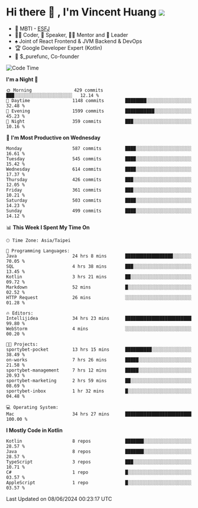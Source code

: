 # Hi there 👋 , I'm Vincent Huang ![](https://komarev.com/ghpvc/?username=Jian-Min-Huang)
- 👀 MBTI - [ESFJ](https://www.16personalities.com/esfj-personality)
- 👨‍💻 Coder, 🎤 Speaker, 👨‍🏫 Mentor and 🚀 Leader
- ♠️ Joint of React Frontend & JVM Backend & DevOps
- 🏆 Google Developer Expert (Kotlin)
- 💼 $_purefunc, Co-founder

<!--START_SECTION:waka-->
![Code Time](http://img.shields.io/badge/Code%20Time-3%2C859%20hrs%2056%20mins-blue)

**I'm a Night 🦉** 

```text
🌞 Morning                429 commits         ███░░░░░░░░░░░░░░░░░░░░░░   12.14 % 
🌆 Daytime                1148 commits        ████████░░░░░░░░░░░░░░░░░   32.48 % 
🌃 Evening                1599 commits        ███████████░░░░░░░░░░░░░░   45.23 % 
🌙 Night                  359 commits         ███░░░░░░░░░░░░░░░░░░░░░░   10.16 % 
```
📅 **I'm Most Productive on Wednesday** 

```text
Monday                   587 commits         ████░░░░░░░░░░░░░░░░░░░░░   16.61 % 
Tuesday                  545 commits         ████░░░░░░░░░░░░░░░░░░░░░   15.42 % 
Wednesday                614 commits         ████░░░░░░░░░░░░░░░░░░░░░   17.37 % 
Thursday                 426 commits         ███░░░░░░░░░░░░░░░░░░░░░░   12.05 % 
Friday                   361 commits         ███░░░░░░░░░░░░░░░░░░░░░░   10.21 % 
Saturday                 503 commits         ████░░░░░░░░░░░░░░░░░░░░░   14.23 % 
Sunday                   499 commits         ████░░░░░░░░░░░░░░░░░░░░░   14.12 % 
```


📊 **This Week I Spent My Time On** 

```text
🕑︎ Time Zone: Asia/Taipei

💬 Programming Languages: 
Java                     24 hrs 8 mins       ██████████████████░░░░░░░   70.05 % 
SQL                      4 hrs 38 mins       ███░░░░░░░░░░░░░░░░░░░░░░   13.45 % 
Kotlin                   3 hrs 21 mins       ██░░░░░░░░░░░░░░░░░░░░░░░   09.72 % 
Markdown                 52 mins             █░░░░░░░░░░░░░░░░░░░░░░░░   02.52 % 
HTTP Request             26 mins             ░░░░░░░░░░░░░░░░░░░░░░░░░   01.28 % 

🔥 Editors: 
Intellijidea             34 hrs 23 mins      █████████████████████████   99.80 % 
WebStorm                 4 mins              ░░░░░░░░░░░░░░░░░░░░░░░░░   00.20 % 

🐱‍💻 Projects: 
sportybet-pocket         13 hrs 15 mins      ██████████░░░░░░░░░░░░░░░   38.49 % 
on-works                 7 hrs 26 mins       █████░░░░░░░░░░░░░░░░░░░░   21.58 % 
sportybet-management     7 hrs 12 mins       █████░░░░░░░░░░░░░░░░░░░░   20.93 % 
sportybet-marketing      2 hrs 59 mins       ██░░░░░░░░░░░░░░░░░░░░░░░   08.69 % 
sportybet-inbox          1 hr 32 mins        █░░░░░░░░░░░░░░░░░░░░░░░░   04.48 % 

💻 Operating System: 
Mac                      34 hrs 27 mins      █████████████████████████   100.00 % 
```

**I Mostly Code in Kotlin** 

```text
Kotlin                   8 repos             ███████░░░░░░░░░░░░░░░░░░   28.57 % 
Java                     8 repos             ███████░░░░░░░░░░░░░░░░░░   28.57 % 
TypeScript               3 repos             ███░░░░░░░░░░░░░░░░░░░░░░   10.71 % 
C#                       1 repo              █░░░░░░░░░░░░░░░░░░░░░░░░   03.57 % 
AppleScript              1 repo              █░░░░░░░░░░░░░░░░░░░░░░░░   03.57 % 
```




 Last Updated on 08/06/2024 00:23:17 UTC
<!--END_SECTION:waka-->

